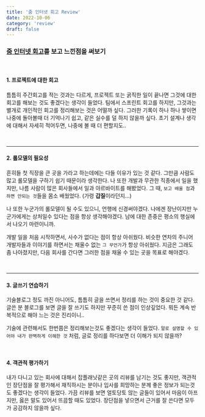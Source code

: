 ```yaml
---
title: '줌 인터넷 회고 Review'
date: 2022-10-06
category: 'review'
draft: false
---
```


### [줌 인터넷 회고](https://zuminternet.github.io/zuminternet-review/)를 보고 느낀점을 써보기

<br/>

#### 1. 프로젝트에 대한 회고

틈틈히 주간회고를 적는 것과는 다르게, 프로젝트 또는 굵직한 일이 끝나면 그것에 대한 회고를 해보는 것도 좋겠다는 생각이 들었다. 팀에서 스프린트 회고를 하지만, 그것과는 별개로 개인적인 회고를 정리해보는 것은 어떨까 싶다. 그러한 기록이 하나 하나 쌓이면 나중에 돌아볼때 더 기억나기 쉽고, 같은 실수를 덜 하지 않을까 싶다. 초기 설계나 생각에 대해서 자세히 적어두면, 나중에 볼 때 더 편할지도..

<br/>

---

#### 2. 롤모델의 필요성

흔히들 첫 직장을 큰 곳을 가라고 하는데에는 다들 이유가 있는 것 같다. 그만큼 사람도 많고 롤모델을 구하기 쉽기 때문이라 생각한다. 나 또한 개발과 무관한 직종에서 일을 했지만, 나름 사람이 많은 회사들에서 일과 아르바이트를 해봤었다. 그 때, `보고 배울 점`과 `하면 안되는 것`들을 몸소 배웠었다. (가령 <strong>갑질</strong>이라던지...)

나 또한 누군가의 롤모델이 될 수도 있으니, 언행에 신경써야겠다. 나에겐 장난이지만 누군가에게는 상처일수 있다는 점을 항상 생각해야겠다. 남에 대한 존중은 평소의 행실에서 나오기 마련이니까.

개발 일을 처음 시작하면서, 사수가 없다는 점이 항상 아쉬웠다. 비슷한 연차의 주니어 개발자들과 이야기를 하면서는 채울수 없는 `그 무언가`가 항상 아쉬웠다. 지금은 그래도 좀 나아졌지만, 다음 회사를 간다면 그러한 점을 채울 수 있는 곳을 목표로 해야겠다.

<br/>

---

#### 3. 글쓰기 연습하기

기술블로그 정도 까진 아니어도, 틈틈히 글을 쓰면서 정리를 하는 것이 중요한 것 같다. 글쓴 분 블로그를 보면 글을 잘 쓰기도 하지만 꾸준히 쓴 점이 인상깊었다.
뭐든 계속 반복적으로 해야 느는 것은 진리이니..

기술에 관련해서도 한번쯤은 정리해보는것도 좋겠다는 생각이 들었다. `말로 설명할 수 있어야 내가 완벽하게 이해한 것` 처럼, 글로 정리를 하다보면 더 이해가 되지 않을까?

<br/>

#### 4. 객관적 평가하기

내가 다니고 있는 회사에 대해서 잡플래닛같은 곳의 리뷰를 남기는 것도 좋지만, 객관적인 장단점을 잘 평가해서 재직하시는 분이나 입사를 희망하는 분께 좋은 정보가 되는것도 좋겠다는 생각이 들었다. 가끔 리뷰를 보면 얼토당토 않는 글들이 있어서 마음이 아프지만, 옳은 말도 있어서 뜨끔할 때도 있었다. 장단점을 넣으면서 근거를 잘 쓴다면 모두가 공감하지 않을까 싶다.

<br/>
